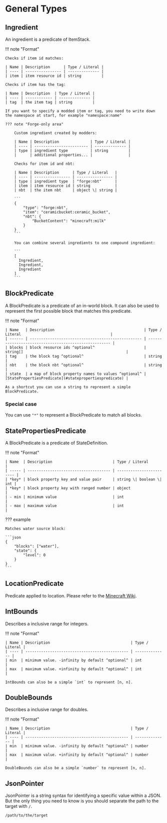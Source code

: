 # General Types

## Ingredient

An ingredient is a predicate of ItemStack.

!!! note "Format"

    Checks if item id matches:

    | Name | Description      | Type / Literal |
    | ---- | ---------------- | -------------- |
    | item | item resource id | string         |

    Checks if item has the tag:

    | Name | Description  | Type / Literal |
    | ---- | ------------ | -------------- |
    | tag  | the item tag | string         |

    If you want to specify a modded item or tag, you need to write down the namespace at start, for example "namespace:name"

    ??? note "Forge-only area"

        Custom ingredient created by modders:

        | Name | Description              | Type / Literal |
        | ---- | ------------------------ | -------------- |
        | type | ingredient type          | string         |
        |      | additional properties... |                |

        Checks for item id and nbt:

        | Name | Description      | Type / Literal   |
        | ---- | ---------------- | ---------------- |
        | type | ingredient type  | "forge:nbt"      |
        | item | item resource id | string           |
        | nbt  | the item nbt     | object \| string |

        ```
        {
            "type": "forge:nbt",
            "item": "ceramicbucket:ceramic_bucket",
            "nbt": {
                "BucketContent": "minecraft:milk"
            }
        }
        ```

        You can combine several ingredients to one compound ingredient:

        ```
        [
          Ingredient,
          Ingredient,
          Ingredient
        ]
        ```

## BlockPredicate

A BlockPredicate is a predicate of an in-world block. It can also be used to represent the first possible block that matches this predicate.

!!! note "Format"

    | Name   | Description                                        | Type / Literal                                        |
    | ------ | -------------------------------------------------- | ----------------------------------------------------- |
    | blocks | block resource ids ^optional^                      | string[]                                              |
    | tag    | the block tag ^optional^                           | string                                                |
    | nbt    | the block nbt ^optional^                           | string                                                |
    | state  | a map of block property names to values ^optional^ | [StatePropertiesPredicate](#statepropertiespredicate) |

    As a shortcut you can use a string to represent a simple BlockPredicate.

### Special case

You can use `"*"` to represent a BlockPredicate to match all blocks.

## StatePropertiesPredicate

A BlockPredicate is a predicate of StateDefinition.

!!! note "Format"

    | Name  | Description                           | Type / Literal           |
    | ----- | ------------------------------------- | ------------------------ |
    | *key* | block property key and value pair     | string \| boolean \| int |
    | *key* | block property key with ranged number | object                   |
    | - min | minimum value                         | int                      |
    | - max | maximum value                         | int                      |

??? example

    Matches water source block:

    ```json
    {
    	"blocks": ["water"],
    	"state": {
    		"level": 0
    	}
    }
    ```

## LocationPredicate

Predicate applied to location. Please refer to the [Minecraft Wiki](https://minecraft.fandom.com/wiki/Predicate).

## IntBounds

Describes a inclusive range for integers.

!!! note "Format"

    | Name | Description                                    | Type / Literal |
    | ---- | ---------------------------------------------- | -------------- |
    | min  | minimum value. -infinity by default ^optional^ | int            |
    | max  | maximum value. +infinity by default ^optional^ | int            |

    IntBounds can also be a simple `int` to represent [n, n].

## DoubleBounds

Describes a inclusive range for doubles.

!!! note "Format"

    | Name | Description                                    | Type / Literal |
    | ---- | ---------------------------------------------- | -------------- |
    | min  | minimum value. -infinity by default ^optional^ | number         |
    | max  | maximum value. +infinity by default ^optional^ | number         |

    DoubleBounds can also be a simple `number` to represent [n, n].

## JsonPointer

JsonPointer is a string syntax for identifying a specific value within a JSON. But the only thing you need to know is you should separate the path to the target with `/`.

```
/path/to/the/target
```
